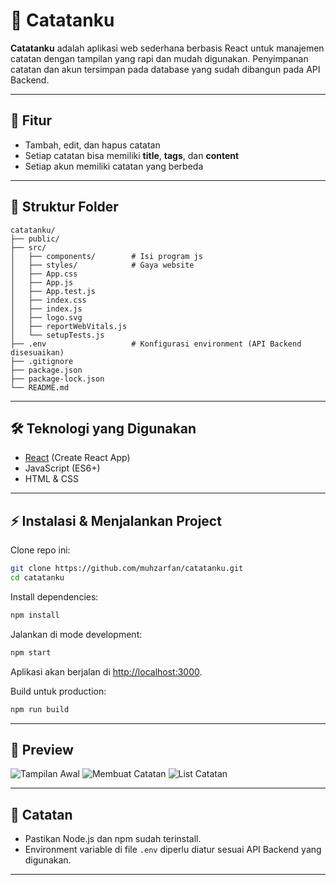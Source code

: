# 📝 Catatanku

**Catatanku** adalah aplikasi web sederhana berbasis React untuk manajemen catatan dengan tampilan yang rapi dan mudah digunakan. Penyimpanan catatan dan akun tersimpan pada database yang sudah dibangun pada API Backend. 

---

## 🚀 Fitur
- Tambah, edit, dan hapus catatan
- Setiap catatan bisa memiliki **title**, **tags**, dan **content**
- Setiap akun memiliki catatan yang berbeda

---

## 📂 Struktur Folder

```
catatanku/
├── public/                
├── src/
│   ├── components/        # Isi program js
│   ├── styles/            # Gaya website
│   ├── App.css
│   ├── App.js
│   ├── App.test.js
│   ├── index.css
│   ├── index.js
│   ├── logo.svg
│   ├── reportWebVitals.js
│   └── setupTests.js
├── .env                   # Konfigurasi environment (API Backend disesuaikan)
├── .gitignore
├── package.json
├── package-lock.json
└── README.md              
```

---

## 🛠️ Teknologi yang Digunakan
- [React](https://reactjs.org/) (Create React App)
- JavaScript (ES6+)
- HTML & CSS

---

## ⚡ Instalasi & Menjalankan Project

Clone repo ini:

```bash
git clone https://github.com/muhzarfan/catatanku.git
cd catatanku
```

Install dependencies:

```bash
npm install
```

Jalankan di mode development:

```bash
npm start
```

Aplikasi akan berjalan di [http://localhost:3000](http://localhost:3000).

Build untuk production:

```bash
npm run build
```

---

## 📸 Preview
![Tampilan Awal](https://github.com/user-attachments/assets/9698ce0e-9193-4585-8407-58389ad5d148)
![Membuat Catatan](https://github.com/user-attachments/assets/39dafefc-9f7d-424a-bc4c-25fd3cd012ea)
![List Catatan](https://github.com/user-attachments/assets/530f5b99-ce38-4648-a952-1b42019fe3c3)

---

## 📌 Catatan
- Pastikan Node.js dan npm sudah terinstall.
- Environment variable di file `.env` diperlu diatur sesuai API Backend yang digunakan.

---
